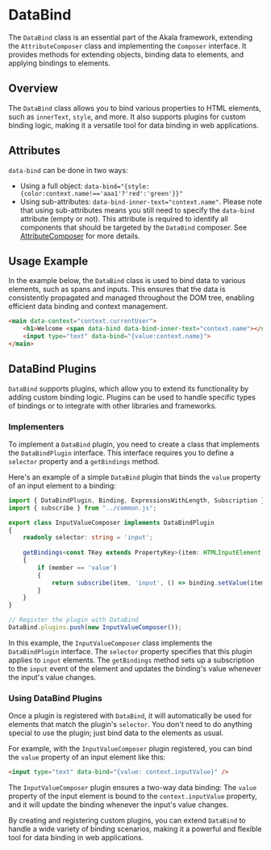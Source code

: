 # DataBind

The `DataBind` class is an essential part of the Akala framework, extending the `AttributeComposer` class and implementing the `Composer` interface. It provides methods for extending objects, binding data to elements, and applying bindings to elements.

## Overview

The `DataBind` class allows you to bind various properties to HTML elements, such as `innerText`, `style`, and more. It also supports plugins for custom binding logic, making it a versatile tool for data binding in web applications.

## Attributes

`data-bind` can be done in two ways:

- Using a full object: `data-bind="{style:{color:context.name!=='aaa1'?'red':'green'}}"`
- Using sub-attributes: `data-bind-inner-text="context.name"`. Please note that using sub-attributes means you still need to specify the `data-bind` attribute (empty or not). This attribute is required to identify all components that should be targeted by the `DataBind` composer. See [AttributeComposer](attribute-composer.md) for more details.

## Usage Example

In the example below, the `DataBind` class is used to bind data to various elements, such as spans and inputs. This ensures that the data is consistently propagated and managed throughout the DOM tree, enabling efficient data binding and context management.

```html
<main data-context="context.currentUser">
    <h1>Welcome <span data-bind data-bind-inner-text="context.name"></span>!</h1>
    <input type="text" data-bind="{value:context.name}">
</main>
```

## DataBind Plugins

`DataBind` supports plugins, which allow you to extend its functionality by adding custom binding logic. Plugins can be used to handle specific types of bindings or to integrate with other libraries and frameworks.

### Implementers

To implement a `DataBind` plugin, you need to create a class that implements the `DataBindPlugin` interface. This interface requires you to define a `selector` property and a `getBindings` method.

Here's an example of a simple `DataBind` plugin that binds the `value` property of an input element to a binding:

```typescript
import { DataBindPlugin, Binding, ExpressionsWithLength, Subscription } from "@akala/core";
import { subscribe } from "../common.js";

export class InputValueComposer implements DataBindPlugin
{
    readonly selector: string = 'input';
    
    getBindings<const TKey extends PropertyKey>(item: HTMLInputElement, binding: Binding<unknown>, context: Binding<unknown>, member: TKey, source: ExpressionsWithLength): Subscription
    {
        if (member == 'value')
        {
            return subscribe(item, 'input', () => binding.setValue(item.value));
        }
    }
}

// Register the plugin with DataBind
DataBind.plugins.push(new InputValueComposer());
```

In this example, the `InputValueComposer` class implements the `DataBindPlugin` interface. The `selector` property specifies that this plugin applies to `input` elements. The `getBindings` method sets up a subscription to the `input` event of the element and updates the binding's value whenever the input's value changes.

### Using DataBind Plugins

Once a plugin is registered with `DataBind`, it will automatically be used for elements that match the plugin's `selector`. You don't need to do anything special to use the plugin; just bind data to the elements as usual.

For example, with the `InputValueComposer` plugin registered, you can bind the `value` property of an input element like this:

```html
<input type="text" data-bind="{value: context.inputValue}" />
```

The `InputValueComposer` plugin ensures a two-way data binding: The `value` property of the input element is bound to the `context.inputValue` property, and it will update the binding whenever the input's value changes.

By creating and registering custom plugins, you can extend `DataBind` to handle a wide variety of binding scenarios, making it a powerful and flexible tool for data binding in web applications.
